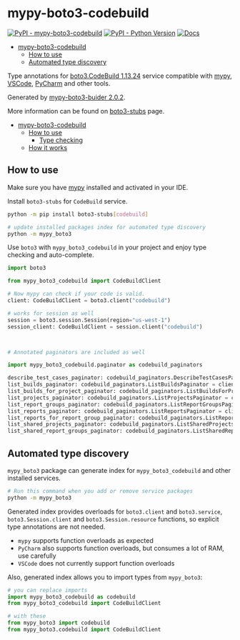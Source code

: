 # mypy-boto3-codebuild

[![PyPI - mypy-boto3-codebuild](https://img.shields.io/pypi/v/mypy-boto3-codebuild.svg?color=blue)](https://pypi.org/project/mypy-boto3-codebuild)
[![PyPI - Python Version](https://img.shields.io/pypi/pyversions/mypy-boto3-codebuild.svg?color=blue)](https://pypi.org/project/mypy-boto3-codebuild)
[![Docs](https://img.shields.io/readthedocs/mypy-boto3-builder.svg?color=blue)](https://mypy-boto3-builder.readthedocs.io/)

- [mypy-boto3-codebuild](#mypy-boto3-codebuild)
  - [How to use](#how-to-use)
  - [Automated type discovery](#automated-type-discovery)


Type annotations for
[boto3.CodeBuild 1.13.24](https://boto3.amazonaws.com/v1/documentation/api/1.13.24/reference/services/codebuild.html#CodeBuild) service
compatible with [mypy](https://github.com/python/mypy), [VSCode](https://code.visualstudio.com/),
[PyCharm](https://www.jetbrains.com/pycharm/) and other tools.

Generated by [mypy-boto3-buider 2.0.2](https://github.com/vemel/mypy_boto3_builder).

More information can be found on [boto3-stubs](https://pypi.org/project/boto3-stubs/) page.

- [mypy-boto3-codebuild](#mypy-boto3-codebuild)
  - [How to use](#how-to-use)
    - [Type checking](#type-checking)
  - [How it works](#how-it-works)

## How to use

Make sure you have [mypy](https://github.com/python/mypy) installed and activated in your IDE.

Install `boto3-stubs` for `CodeBuild` service.

```bash
python -m pip install boto3-stubs[codebuild]

# update installed packages index for automated type discovery
python -m mypy_boto3
```

Use `boto3` with `mypy_boto3_codebuild` in your project and enjoy type checking and auto-complete.

```python
import boto3

from mypy_boto3_codebuild import CodeBuildClient

# Now mypy can check if your code is valid.
client: CodeBuildClient = boto3.client("codebuild")

# works for session as well
session = boto3.session.Session(region="us-west-1")
session_client: CodeBuildClient = session.client("codebuild")



# Annotated paginators are included as well

import mypy_boto3_codebuild.paginator as codebuild_paginators

describe_test_cases_paginator: codebuild_paginators.DescribeTestCasesPaginator = client.get_paginator("describe_test_cases")
list_builds_paginator: codebuild_paginators.ListBuildsPaginator = client.get_paginator("list_builds")
list_builds_for_project_paginator: codebuild_paginators.ListBuildsForProjectPaginator = client.get_paginator("list_builds_for_project")
list_projects_paginator: codebuild_paginators.ListProjectsPaginator = client.get_paginator("list_projects")
list_report_groups_paginator: codebuild_paginators.ListReportGroupsPaginator = client.get_paginator("list_report_groups")
list_reports_paginator: codebuild_paginators.ListReportsPaginator = client.get_paginator("list_reports")
list_reports_for_report_group_paginator: codebuild_paginators.ListReportsForReportGroupPaginator = client.get_paginator("list_reports_for_report_group")
list_shared_projects_paginator: codebuild_paginators.ListSharedProjectsPaginator = client.get_paginator("list_shared_projects")
list_shared_report_groups_paginator: codebuild_paginators.ListSharedReportGroupsPaginator = client.get_paginator("list_shared_report_groups")
```

## Automated type discovery

`mypy_boto3` package can generate index for `mypy_boto3_codebuild` and other installed services.

```bash
# Run this command when you add or remove service packages
python -m mypy_boto3
```

Generated index provides overloads for `boto3.client` and `boto3.service`,
`boto3.Session.client` and `boto3.Session.resource` functions,
so explicit type annotations are not needed.

- `mypy` supports function overloads as expected
- `PyCharm` also supports function overloads, but consumes a lot of RAM, use carefully
- `VSCode` does not currently support function overloads

Also, generated index allows you to import types from `mypy_boto3`:

```python
# you can replace imports
import mypy_boto3_codebuild as codebuild
from mypy_boto3_codebuild import CodeBuildClient

# with these
from mypy_boto3 import codebuild
from mypy_boto3.codebuild import CodeBuildClient
```